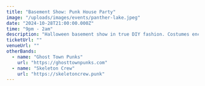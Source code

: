 ```yaml
---
title: "Basement Show: Punk House Party"
image: "/uploads/images/events/panther-lake.jpeg"
date: "2024-10-28T21:00:00.000Z"
time: "9pm - 2am"
description: "Halloween basement show in true DIY fashion. Costumes encouraged, moshing guaranteed. BYOB and bring cash for the bands."
ticketUrl: ""
venueUrl: ""
otherBands:
  - name: "Ghost Town Punks"
    url: "https://ghosttownpunks.com"
  - name: "Skeleton Crew"
    url: "https://skeletoncrew.punk"
---
```

